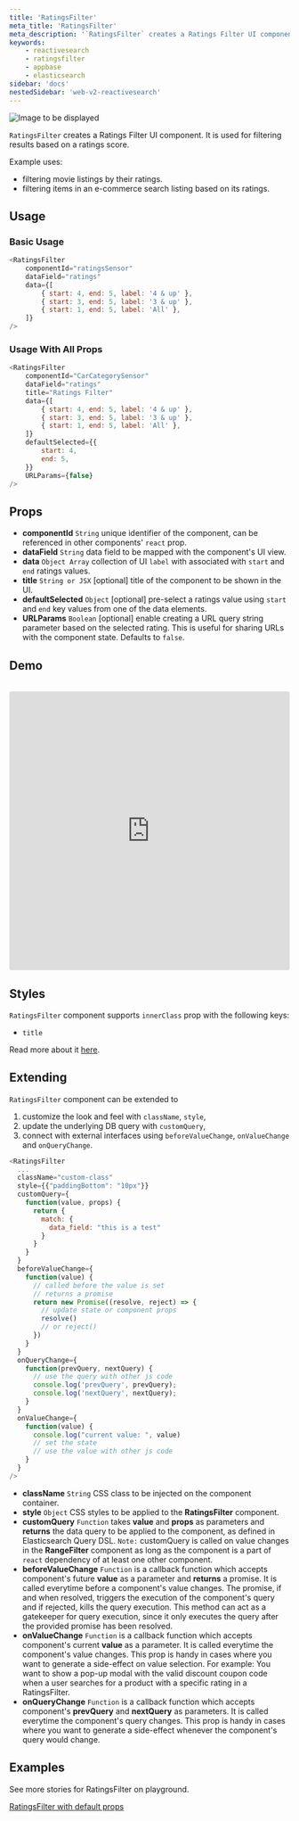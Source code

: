```yaml
---
title: 'RatingsFilter'
meta_title: 'RatingsFilter'
meta_description: '`RatingsFilter` creates a Ratings Filter UI component.'
keywords:
    - reactivesearch
    - ratingsfilter
    - appbase
    - elasticsearch
sidebar: 'docs'
nestedSidebar: 'web-v2-reactivesearch'
---
```


![Image to be displayed](https://i.imgur.com/7GHyqJp.png)

`RatingsFilter` creates a Ratings Filter UI component. It is used for filtering results based on a ratings score.

Example uses:

-   filtering movie listings by their ratings.
-   filtering items in an e-commerce search listing based on its ratings.

## Usage

### Basic Usage

```js
<RatingsFilter
	componentId="ratingsSensor"
	dataField="ratings"
	data={[
		{ start: 4, end: 5, label: '4 & up' },
		{ start: 3, end: 5, label: '3 & up' },
		{ start: 1, end: 5, label: 'All' },
	]}
/>
```

### Usage With All Props

```js
<RatingsFilter
	componentId="CarCategorySensor"
	dataField="ratings"
	title="Ratings Filter"
	data={[
		{ start: 4, end: 5, label: '4 & up' },
		{ start: 3, end: 5, label: '3 & up' },
		{ start: 1, end: 5, label: 'All' },
	]}
	defaultSelected={{
		start: 4,
		end: 5,
	}}
	URLParams={false}
/>
```

## Props

-   **componentId** `String`
    unique identifier of the component, can be referenced in other components' `react` prop.
-   **dataField** `String`
    data field to be mapped with the component's UI view.
-   **data** `Object Array`
    collection of UI `label` with associated with `start` and `end` ratings values.
-   **title** `String or JSX` [optional]
    title of the component to be shown in the UI.
-   **defaultSelected** `Object` [optional]
    pre-select a ratings value using `start` and `end` key values from one of the data elements.
-   **URLParams** `Boolean` [optional]
    enable creating a URL query string parameter based on the selected rating. This is useful for sharing URLs with the component state. Defaults to `false`.

## Demo

<br />

<iframe src="https://codesandbox.io/embed/github/appbaseio/reactivesearch/tree/dev/packages/web/examples/RatingsFilter" style="width:100%; height:500px; border:0; border-radius: 4px; overflow:hidden;" sandbox="allow-modals allow-forms allow-popups allow-scripts allow-same-origin"></iframe>

## Styles

`RatingsFilter` component supports `innerClass` prop with the following keys:

-   `title`

Read more about it [here](/docs/reactivesearch/v2/theming/ClassnameInjection/).

## Extending

`RatingsFilter` component can be extended to

1. customize the look and feel with `className`, `style`,
2. update the underlying DB query with `customQuery`,
3. connect with external interfaces using `beforeValueChange`, `onValueChange` and `onQueryChange`.

```js
<RatingsFilter
  ...
  className="custom-class"
  style={{"paddingBottom": "10px"}}
  customQuery={
    function(value, props) {
      return {
        match: {
          data_field: "this is a test"
        }
      }
    }
  }
  beforeValueChange={
    function(value) {
      // called before the value is set
      // returns a promise
      return new Promise((resolve, reject) => {
        // update state or component props
        resolve()
        // or reject()
      })
    }
  }
  onQueryChange={
    function(prevQuery, nextQuery) {
      // use the query with other js code
      console.log('prevQuery', prevQuery);
      console.log('nextQuery', nextQuery);
    }
  }
  onValueChange={
    function(value) {
      console.log("current value: ", value)
      // set the state
      // use the value with other js code
    }
  }
/>
```

-   **className** `String`
    CSS class to be injected on the component container.
-   **style** `Object`
    CSS styles to be applied to the **RatingsFilter** component.
-   **customQuery** `Function`
    takes **value** and **props** as parameters and **returns** the data query to be applied to the component, as defined in Elasticsearch Query DSL.
    `Note:` customQuery is called on value changes in the **RangeFilter** component as long as the component is a part of `react` dependency of at least one other component.
-   **beforeValueChange** `Function`
    is a callback function which accepts component's future **value** as a parameter and **returns** a promise. It is called everytime before a component's value changes. The promise, if and when resolved, triggers the execution of the component's query and if rejected, kills the query execution. This method can act as a gatekeeper for query execution, since it only executes the query after the provided promise has been resolved.
-   **onValueChange** `Function`
    is a callback function which accepts component's current **value** as a parameter. It is called everytime the component's value changes. This prop is handy in cases where you want to generate a side-effect on value selection. For example: You want to show a pop-up modal with the valid discount coupon code when a user searches for a product with a specific rating in a RatingsFilter.
-   **onQueryChange** `Function`
    is a callback function which accepts component's **prevQuery** and **nextQuery** as parameters. It is called everytime the component's query changes. This prop is handy in cases where you want to generate a side-effect whenever the component's query would change.

## Examples

See more stories for RatingsFilter on playground.

<a href="https://opensource.appbase.io/playground/?selectedKind=Range%20components%2FRatingsFilter" target="_blank">RatingsFilter with default props</a>
